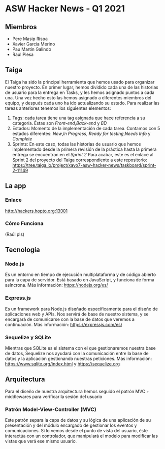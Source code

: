 # ASW Hacker News - Q1 2021
## Miembros
- Pere Masip Rispa
- Xavier Garcia Merino
- Pau Martin Galindo
- Raul Plesa

## Taiga
El Taiga ha sido la principal herramienta que hemos usado para organizar nuestro proyecto. En primer lugar, hemos dividido cada una de las historias de usuario para la entrega en Tasks, y les hemos asignado puntos a cada una. Una vez hecho esto las hemos asignado a diferentes miembros del equipo, y después cada uno ha ido actualizando su estado.
Para realizar las tareas anteriores tenemos los siguientes elementos:
  1. Tags: cada tarea tiene una tag asignada que hace referencia a su categoría. Éstas son *Front-end*,*Back-end* y *BD*
  2. Estados: Momento de la implementación de cada tarea. Contamos con 5 estados diferentes: *New*,*In Progress*, *Ready for testing*,*Needs Info* y *Complete*
  3. Sprints: En este caso, todas las historias de usuario que hemos implementado desde la primera revisión de la práctica hasta la primera entrega se encuentran en el *Sprint 2*
Para acabar, este es el enlace al Sprint 2 del proyecto del Taiga correspondiente a este repositorio: https://tree.taiga.io/project/xavo7-asw-hacker-news/taskboard/sprint-2-11149
## La app
### Enlace
http://hackers.hopto.org:13001
### Cómo Funciona
(Raúl pls)
## Tecnología
### Node.js
Es un entorno en tiempo de ejecución multiplataforma y de código abierto para la capa de servidor. Está basado en JavaScript, y funciona de forma asíncrona.
Más información: https://nodejs.org/es/
### Express.js
Es un framework para Node.js diseñado especificamente para el diseño de aplicaciones web y APIs. Nos servirá de base de nuestro sistema, y se encargará de comunicarse con la base de datos que veremos a continuación.
Más información: https://expressjs.com/es/
### Sequelize y SQLite
Mientras que SQLite es el sistema con el que gestionaremos nuestra base de datos, Sequelize nos ayudará con la comunicación entre la base de datos y la aplicación gestionando nuestras peticiones.
Más información: https://www.sqlite.org/index.html y https://sequelize.org
## Arquitectura
Para el diseño de nuestra arquitectura hemos seguido el patrón MVC + middlewares para verificar la sesión del usuario
### Patrón Model-View-Controller (MVC)
Este patrón separa la capa de datos y su lógica de una aplicación de su presentación y del módulo encargado de gestionar los eventos y comunicaciones. Si lo vemos desde el punto de vista del usuario, éste interactúa con un controlador, que manipulará el modelo para modificar las vistas que verá ese mismo usuario.
